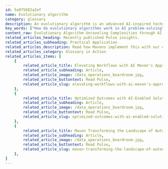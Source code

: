 ```yaml
---
id: 5a975682a2ef
name: Evolutionary algorithm
category: glossary
description: An evolutionary algorithm is an advanced AI-inspired technique that emulates biological evolution to solve complex problems, optimizing solutions through processes like reproduction, mutation, and natural selection.
key_words: ["How do evolutionary algorithms work in AI problem-solving", "What are the applications of evolutionary algorithms in business", "Can evolutionary algorithms improve machine learning processes", "How do evolutionary algorithms mimic natural selection", "What is the role of mutation in evolutionary algorithms", "Are evolutionary algorithms effective for optimization problems", "How are evolutionary algorithms used in data analysis", "What advantages do evolutionary algorithms have over traditional methods", "How do evolutionary algorithms contribute to artificial intelligence research", "Can evolutionary algorithms help in developing more efficient AI models"]
content_raw: Evolutionary Algorithm Unraveling Complexities through AI An evolutionary algorithm signifies a state-of-the-art application inspired by evolutionary Artificial Intelligence (AI). Its primary function is to solve multifaceted problems by imitating mechanisms inherent to the biological evolution of living organisms. By embodying processes such as reproduction, mutation, and recombination, it offers an innovative approach to problem-solving. Functioning akin to the principles of Darwinian natural selection, the algorithm fosters an environment where only the fittest solutions survive. Weak or sub-optimal solutions are progressively discarded, paving the way for stronger, more effective alternatives. These survivors are then retained for further scrutiny in the upcoming iterations, marking a continuous quest for perfection. As a cornerstone of forward-thinking technology, evolutionary algorithms sprout remarkable benefits for businesses. Foremost is the unparalleled flexibility that it lends. The principles of these algorithms can be fine-tuned and adapted to unlock solutions for the myriad of challenges organizations often confront, thereby meeting set targets and objectives strategically. Better optimization is another salient feature of evolutionary algorithms. Unlike conventional methods limited by their solution space, these algorithms take into account the multitude of all achievable solutions. Consequently, the algorithm goes beyond perceiving issues from a restricted lens, it conclusively offers a more comprehensive approach to problem-solving. Further, they transcendent the conventional modes that pitch and maintain a single best solution. Evolutionary algorithms instead include and generate multiple potential solutions, fueling a dynamic landscape of unlimited avenues to tackle an issue. To encapsulate, an evolutionary algorithm leverages its biological patterns and AI-driven technology to delve into the intricate world of problem-solving effectively and efficiently. Pioneered by seasoned professionals at Maven Technologies, explore this powerhouse of productivity to see your business reap the benefits of elite technology.
related_articles_heading: Recently published Pulse insights.
related_articles_subheading: Practical Application
related_articles_description: Read how Mavens implement this with our clients.
related_articles_category: Glossary in Action
related_articles_items: [
	{
		related_article_title: Elevating Workflows with AI Maven's Approach,
		related_article_subheading: Article,
		related_article_image: /data_operations_boardroom.jpg,
		related_article_buttontext: Read Pulse,
		related_article_slug: elevating-workflows-with-ai-maven's-approach
	},
	{
		related_article_title: Optimized Outcomes with AI-Enabled Solutions,
		related_article_subheading: Article,
		related_article_image: /data_operations_boardroom.jpg,
		related_article_buttontext: Read Pulse,
		related_article_slug: optimized-outcomes-with-ai-enabled-solutions
	},
	{
		related_article_title: Maven Transforming the Landscape of Autonomous Vehicles,
		related_article_subheading: Article,
		related_article_image: /data_operations_boardroom.jpg,
		related_article_buttontext: Read Pulse,
		related_article_slug: maven-transforming-the-landscape-of-autonomous-vehicles
	},
]
---
```

